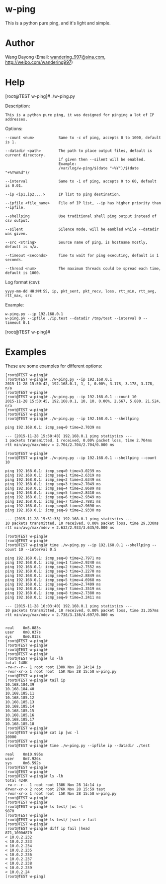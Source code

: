 # w-ping

This is a python pure ping, and it's light and simple.


Author
==============
Wang Dayong (Email: wandering_997@sina.com, http://weibo.com/wandering997)


Help
==============

[root@TEST w-ping]# ./w-ping.py

Description:

    This is a python pure ping, it was designed for pinging a lot of IP addresses.

Options:

    --count <num>           Same to -c of ping, accepts 0 to 1000, default is 1.

    --datadir <path>        The path to place output files, default is current directory.
                            if given then --silent will be enabled.
                            Example:
                            /var/log/w-ping/$(date "+%Y")/$(date "+%Y%m%d")/

    --interval              Same to -i of ping, accepts 0 to 60, default is 0.01.

    --ip <ip1,ip2,...>      IP list to ping destination.

    --ipfile <file_name>    File of IP list, --ip has higher priority than --ipfile.

    --shellping             Use traditional shell ping output instead of csv output.

    --silent                Silence mode, will be eanbled while --datadir was given.

    --src <string>          Source name of ping, is hostname mostly, default is n/a.

    --timeout <seconds>     Time to wait for ping executing, default is 1 seconds.

    --thread <num>          The maximum threads could be spread each time, default is 1000.


Log format (csv):

    yyyy-mm-dd HH:MM:SS, ip, pkt_sent, pkt_recv, loss, rtt_min, rtt_avg, rtt_max, src


Example:

    w-ping.py --ip 192.168.0.1
    w-ping.py --ipfile ./ip.test --datadir /tmp/test --interval 0 --timeout 0.1


[root@TEST w-ping]#


Examples
==============

These are some examples for different options:

    [root@TEST w-ping]#
    [root@TEST w-ping]# ./w-ping.py --ip 192.168.0.1
    2015-11-28 15:50:42, 192.168.0.1, 1, 1, 0.00%, 3.178, 3.178, 3.178, n/a
    [root@TEST w-ping]#
    [root@TEST w-ping]# ./w-ping.py --ip 192.168.0.1 --count 10
    2015-11-28 15:50:45, 192.168.0.1, 10, 10, 0.00%, 2.667, 5.880, 21.524, n/a
    [root@TEST w-ping]#
    [root@TEST w-ping]#
    [root@TEST w-ping]# ./w-ping.py --ip 192.168.0.1 --shellping

    ping 192.168.0.1: icmp_seq=0 time=2.7039 ms

    --- [2015-11-28 15:50:48] 192.168.0.1 ping statistics ---
    1 packets transmitted, 1 received, 0.00% packet loss, time 2.704ms
    rtt min/avg/max/mdev = 2.704/2.704/2.704/0.000 ms

    [root@TEST w-ping]#
    [root@TEST w-ping]# ./w-ping.py --ip 192.168.0.1 --shellping --count 10

    ping 192.168.0.1: icmp_seq=0 time=3.0239 ms
    ping 192.168.0.1: icmp_seq=1 time=2.6319 ms
    ping 192.168.0.1: icmp_seq=2 time=3.6349 ms
    ping 192.168.0.1: icmp_seq=3 time=2.7049 ms
    ping 192.168.0.1: icmp_seq=4 time=2.8689 ms
    ping 192.168.0.1: icmp_seq=5 time=2.8410 ms
    ping 192.168.0.1: icmp_seq=6 time=2.9349 ms
    ping 192.168.0.1: icmp_seq=7 time=2.7881 ms
    ping 192.168.0.1: icmp_seq=8 time=2.9690 ms
    ping 192.168.0.1: icmp_seq=9 time=2.9330 ms

    --- [2015-11-28 15:51:33] 192.168.0.1 ping statistics ---
    10 packets transmitted, 10 received, 0.00% packet loss, time 29.330ms
    rtt min/avg/max/mdev = 2.632/2.933/3.635/0.000 ms

    [root@TEST w-ping]#
    [root@TEST w-ping]#
    [root@TEST w-ping]# time ./w-ping.py --ip 192.168.0.1 --shellping --count 10 --interval 0.5

    ping 192.168.0.1: icmp_seq=0 time=2.7971 ms
    ping 192.168.0.1: icmp_seq=1 time=2.9240 ms
    ping 192.168.0.1: icmp_seq=2 time=2.7552 ms
    ping 192.168.0.1: icmp_seq=3 time=3.2270 ms
    ping 192.168.0.1: icmp_seq=4 time=2.8849 ms
    ping 192.168.0.1: icmp_seq=5 time=4.6968 ms
    ping 192.168.0.1: icmp_seq=6 time=2.7409 ms
    ping 192.168.0.1: icmp_seq=7 time=3.3519 ms
    ping 192.168.0.1: icmp_seq=8 time=2.7380 ms
    ping 192.168.0.1: icmp_seq=9 time=3.2411 ms

    --- [2015-11-28 16:03:40] 192.168.0.1 ping statistics ---
    10 packets transmitted, 10 received, 0.00% packet loss, time 31.357ms
    rtt min/avg/max/mdev = 2.738/3.136/4.697/0.000 ms


    real	0m5.083s
    user	0m0.037s
    sys	    0m0.012s
    [root@TEST w-ping]#
    [root@TEST w-ping]#
    [root@TEST w-ping]#
    [root@TEST w-ping]#
    [root@TEST w-ping]# ls -lh
    total 148K
    -rw-r--r-- 1 root root 130K Nov 28 14:14 ip
    -rwxr-xr-x 1 root root  15K Nov 28 15:58 w-ping.py
    [root@TEST w-ping]#
    [root@TEST w-ping]# tail ip
    10.168.184.39
    10.168.184.40
    10.168.185.11
    10.168.185.12
    10.168.185.13
    10.168.185.14
    10.168.185.15
    10.168.185.16
    10.168.185.17
    10.168.185.18
    [root@TEST w-ping]#
    [root@TEST w-ping]# cat ip |wc -l
    10000
    [root@TEST w-ping]#
    [root@TEST w-ping]# time ./w-ping.py --ipfile ip --datadir ./test

    real	0m10.995s
    user	0m7.926s
    sys	    0m6.592s
    [root@TEST w-ping]#
    [root@TEST w-ping]#
    [root@TEST w-ping]# ls -lh
    total 424K
    -rw-r--r-- 1 root root 130K Nov 28 14:14 ip
    drwxr-xr-x 2 root root 276K Nov 28 15:59 test
    -rwxr-xr-x 1 root root  15K Nov 28 15:58 w-ping.py
    [root@TEST w-ping]#
    [root@TEST w-ping]#
    [root@TEST w-ping]# ls test/ |wc -l
    9870
    [root@TEST w-ping]#
    [root@TEST w-ping]# ls test/ |sort > fail
    [root@TEST w-ping]#
    [root@TEST w-ping]# diff ip fail |head
    871,1000d870
    < 10.0.2.232
    < 10.0.2.233
    < 10.0.2.234
    < 10.0.2.235
    < 10.0.2.236
    < 10.0.2.237
    < 10.0.2.238
    < 10.0.2.239
    < 10.0.2.24
    [root@TEST w-ping]


